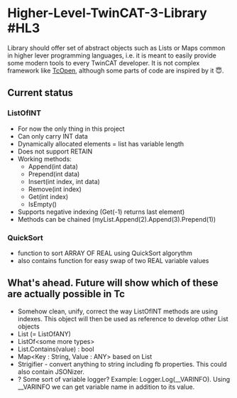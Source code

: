 # Higher-Level-TwinCAT-3-Library #HL3
Library should offer set of abstract objects such as Lists or Maps common in higher lever programming languages, i.e. it is meant to easily provide some modern tools to every TwinCAT developer. It is not complex framework like [TcOpen](https://github.com/TcOpenGroup/TcOpen), although some parts of code are inspired by it 😇.

## Current status
### ListOfINT
- For now the only thing in this project
- Can only carry INT data
- Dynamically allocated elements = list has variable length
- Does not support RETAIN
- Working methods:
  - Append(int data)
  - Prepend(int data)
  - Insert(int index, int data)
  - Remove(int index)
  - Get(int index)
  - IsEmpty()
- Supports negative indexing (Get(-1) returns last element)
- Methods can be chained (myList.Append(2).Append(3).Prepend(1))
### QuickSort
- function to sort ARRAY OF REAL using QuickSort algorythm
- also contains function for easy swap of two REAL variable values

## What's ahead. Future will show which of these are actually possible in Tc
- Somehow clean, unify, correct the way ListOfINT methods are using indexes. This object will then be used as reference to develop other List objects
- List (= ListOfANY)
- ListOf\<some more types>
- List.Contains(value) : bool
- Map<Key : String, Value : ANY> based on List
- Strigifier - convert anything to string including fb properties. This could also contain JSONizer.
- ? Some sort of variable logger? Example: Logger.Log(__VARINFO). Using __VARINFO we can get variable name in addition to its value.